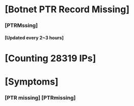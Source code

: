 # [Botnet PTR Record Missing]
### [PTRMssing]
#### [Updated every 2~3 hours]

# [Counting 28319 IPs]

# [Symptoms] 
###   [PTR missing] [PTRmissing]
